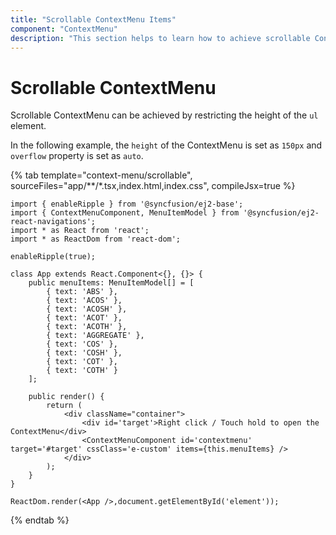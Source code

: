 ```yaml
---
title: "Scrollable ContextMenu Items"
component: "ContextMenu"
description: "This section helps to learn how to achieve scrollable ContextMenu."
---
```


# Scrollable ContextMenu

Scrollable ContextMenu can be achieved by restricting the height of the `ul` element.

In the following example, the `height` of the ContextMenu is set as `150px` and `overflow` property is set
as `auto`.

{% tab template="context-menu/scrollable",  sourceFiles="app/**/*.tsx,index.html,index.css", compileJsx=true %}

```tsx
import { enableRipple } from '@syncfusion/ej2-base';
import { ContextMenuComponent, MenuItemModel } from '@syncfusion/ej2-react-navigations';
import * as React from 'react';
import * as ReactDom from 'react-dom';

enableRipple(true);

class App extends React.Component<{}, {}> {
    public menuItems: MenuItemModel[] = [
        { text: 'ABS' },
        { text: 'ACOS' },
        { text: 'ACOSH' },
        { text: 'ACOT' },
        { text: 'ACOTH' },
        { text: 'AGGREGATE' },
        { text: 'COS' },
        { text: 'COSH' },
        { text: 'COT' },
        { text: 'COTH' }
    ];

    public render() {
        return (
            <div className="container">
                <div id='target'>Right click / Touch hold to open the ContextMenu</div>
                <ContextMenuComponent id='contextmenu' target='#target' cssClass='e-custom' items={this.menuItems} />
            </div>
        );
    }
}

ReactDom.render(<App />,document.getElementById('element'));
```

{% endtab %}
